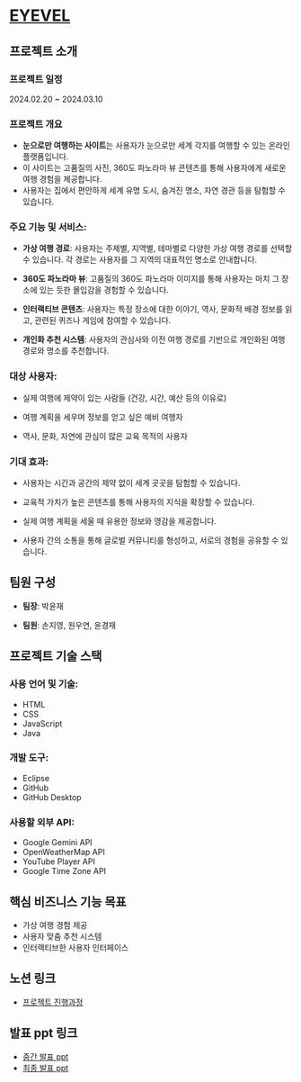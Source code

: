 # [EYEVEL](http://eyevel.org/EYEVEL/main.do)

## 프로젝트 소개

### 프로젝트 일정

2024.02.20 ~ 2024.03.10

### 프로젝트 개요

 - **눈으로만 여행하는 사이트**는 사용자가 눈으로만 세계 각지를 여행할 수 있는 온라인 플랫폼입니다. 
 - 이 사이트는 고품질의 사진, 360도 파노라마 뷰 콘텐츠를 통해 사용자에게 새로운 여행 경험을 제공합니다. 
 - 사용자는 집에서 편안하게 세계 유명 도시, 숨겨진 명소, 자연 경관 등을 탐험할 수 있습니다.

### 주요 기능 및 서비스:

- **가상 여행 경로**: 사용자는 주제별, 지역별, 테마별로 다양한 가상 여행 경로를 선택할 수 있습니다. 각 경로는 사용자를 그 지역의 대표적인 명소로 안내합니다.
  
- **360도 파노라마 뷰**: 고품질의 360도 파노라마 이미지를 통해 사용자는 마치 그 장소에 있는 듯한 몰입감을 경험할 수 있습니다.
  
- **인터랙티브 콘텐츠**: 사용자는 특정 장소에 대한 이야기, 역사, 문화적 배경 정보를 읽고, 관련된 퀴즈나 게임에 참여할 수 있습니다.
  
- **개인화 추천 시스템**: 사용자의 관심사와 이전 여행 경로를 기반으로 개인화된 여행 경로와 명소를 추천합니다.

### 대상 사용자:

- 실제 여행에 제약이 있는 사람들 (건강, 시간, 예산 등의 이유로)
  
- 여행 계획을 세우며 정보를 얻고 싶은 예비 여행자
  
- 역사, 문화, 자연에 관심이 많은 교육 목적의 사용자

### 기대 효과:

- 사용자는 시간과 공간의 제약 없이 세계 곳곳을 탐험할 수 있습니다.
  
- 교육적 가치가 높은 콘텐츠를 통해 사용자의 지식을 확장할 수 있습니다.
  
- 실제 여행 계획을 세울 때 유용한 정보와 영감을 제공합니다.
  
- 사용자 간의 소통을 통해 글로벌 커뮤니티를 형성하고, 서로의 경험을 공유할 수 있습니다.

## 팀원 구성

- **팀장**: 박윤재
  
- **팀원**: 손지영, 원우연, 윤경재

## 프로젝트 기술 스택

### 사용 언어 및 기술:

- HTML
- CSS
- JavaScript
- Java

### 개발 도구:

- Eclipse
- GitHub
- GitHub Desktop

### 사용할 외부 API:

- Google Gemini API
- OpenWeatherMap API
- YouTube Player API
- Google Time Zone API

## 핵심 비즈니스 기능 목표

- 가상 여행 경험 제공
- 사용자 맞춤 추천 시스템
- 인터랙티브한 사용자 인터페이스

## 노션 링크

- [프로젝트 진행과정](https://www.notion.so/3-EYEVEL-a8b7b6b7fd3643ed8aa937bf51f170bb)

## 발표 ppt 링크

- [중간 발표 ppt](https://docs.google.com/presentation/d/1wZFxoH1q_MOqhR-ARsIllh9JeugZXMZQERPgb49CNj0/edit?usp=sharing)
- [최종 발표 ppt](https://docs.google.com/presentation/d/1wCUyfM1C8o1Dzuz_SgPKjcVdIkdtAcX9lVMdaKGEsF8/edit?usp=sharing)
